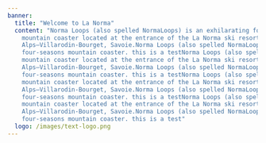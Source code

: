 ```yaml
---
banner:
  title: "Welcome to La Norma"
  content: "Norma Loops (also spelled NormaLoops) is an exhilarating four‑seasons
    mountain coaster located at the entrance of the La Norma ski resort in the French
    Alps—Villarodin‑Bourget, Savoie.Norma Loops (also spelled NormaLoops) is an exhilarating
    four‑seasons mountain coaster. this is a testNorma Loops (also spelled NormaLoops) is an exhilarating four‑seasons
    mountain coaster located at the entrance of the La Norma ski resort in the French
    Alps—Villarodin‑Bourget, Savoie.Norma Loops (also spelled NormaLoops) is an exhilarating
    four‑seasons mountain coaster. this is a testNorma Loops (also spelled NormaLoops) is an exhilarating four‑seasons
    mountain coaster located at the entrance of the La Norma ski resort in the French
    Alps—Villarodin‑Bourget, Savoie.Norma Loops (also spelled NormaLoops) is an exhilarating
    four‑seasons mountain coaster. this is a testNorma Loops (also spelled NormaLoops) is an exhilarating four‑seasons
    mountain coaster located at the entrance of the La Norma ski resort in the French
    Alps—Villarodin‑Bourget, Savoie.Norma Loops (also spelled NormaLoops) is an exhilarating
    four‑seasons mountain coaster. this is a test"
  logo: /images/text-logo.png
---
```

